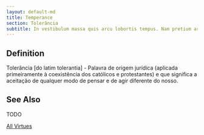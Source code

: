 ```yaml
---
layout: default-md
title: Temperance
section: Tolerância
subtitle: In vestibulum massa quis arcu lobortis tempus. Nam pretium arcu in odio vulputate luctus.
---
```


## Definition
Tolerância [do latim tolerantia] - Palavra de origem jurídica (aplicada primeiramente à coexistência dos católicos e protestantes) e que significa a aceitação de qualquer modo de pensar e de agir diferente do nosso.

## See Also
TODO


<a href="./" class="button special">All Virtues</a>
